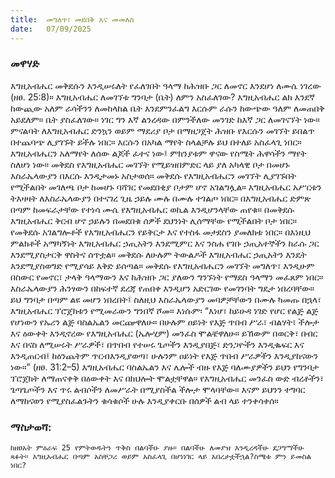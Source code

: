 ```yaml
---
title:  መግለጥ፣ መደበቅ እና መመለስ
date:   07/09/2025
---
```


### መዋሃድ


እግዚአብሔር መቅደሱን እንዲሠሩለት የፈለገበት ዓላማ ከሕዝቡ ጋር ለመኖር እንደሆነ ለሙሴ ነገረው (ዘፀ. 25:8)። እግዚአብሔር ለመገኘቱ ግንባታ (ቤት) ለምን አስፈለገው? እግዚአብሔር ልክ እንደኛ ከውጪው አለም ራሳችንን ለመከላከል ቤት እንደምንፈልግ እርሱም ራሱን ከውጭው ዓለም ለመጠበቅ አይደለም። ቤት ያስፈለገው። ነገር ግን እኛ ልንረዳው በምንችለው መንገድ ከእኛ ጋር ለመገናኘት ነው። ምናልባት ለእግዚአብሔር ድንኳን ወይም ማደሪያ ቦታ በማዘጋጀት ሕዝቡ የእርሱን መገኘት ይበልጥ በተጨባጭ ሊያገኙት ይችሉ ነበር። እርሱን በአካል ማየት ስላልቻሉ ይህ በተለይ አስፈላጊ ነበር።
እግዚአብሔርን አለማየት ለሰው ልጆች ፈተና ነው፤ ምክንያቱም ዋናው የስሜት ሕዋሳችን ማየት ስለሆነ ነው። መቅደስ የእግዚአብሔር መገኘት የሚይዝበምድር ላይ ያለ አካላዊ ቦታ በመሆኑ እስራኤላውያን በእርሱ እንዲታመኑ አስታወሰ። መቅደሱ የእግዚአብሔርን መገኘት ሊያገኙበት የሚችልበት መገለጫ ቦታ ከመሆኑ ባሻገር የመደበቂያ ቦታም ሆኖ አገልግሏል። እግዚአብሔር አሥርቱን ትእዛዛት ለእስራኤላውያን በተናገረ ጊዜ ኃይሉ ሙሉ በሙሉ ተገልጦ ነበር። በእግዚአብሔር ድምጽ በጣም ከመፍራታቸው የተነሳ ሙሴ የእግዚአብሔር ወኪል እንዲሆንላቸው ጠየቁ። በመቅደሱ እግዚአብሔር ቅርብ ሆኖ ኃይሉን በመደበቁ ሰዎች ደህንነት ሊሰማቸው የሚችልበት ቦታ ነበር።
የመቅደሱ አገልግሎቶች የእግዚአብሔርን የይቅርታ እና የተስፋ መታደስን ያመለክቱ ነበር። በእነዚህ ምልክቶች አማካኝነት እግዚአብሔር ኃጢአትን እንደሚምር እና ንስሐ የገቡ ኃጢአተኞችን ከራሱ ጋር እንደሚያስታርቅ ዋስትና ሰጥቷል። መቅደሱ ለሁሉም ትውልዶች እግዚአብሔር ኃጢአትን እንዴት እንደሚያስወግድ የሚያሳይ እቅድ ይሰጣል። መቅደሱ የእግዚአብሔርን መገኘት መግለጥ፣ እንዲሁም በስውር የመኖር፣ ታላቅ ዓላማውን እና ከሕዝቡ ጋር ያለውን ግንኙነት የማደስ ዓላማን መፈጸም ነበር። እስራኤላውያን ሕንፃውን በከፍተኛ ደረጃ የጠበቀ እንዲሆን አድርገው የመገንባት ግዴታ ነበረባቸው። ይህ ግንባታ በጣም ልዩ መሆን ነበረበት፤ ስለዚህ እስራኤላውያን መባዎቻቸውን በሙሉ ካመጡ በኋላ፣ እግዚአብሔር ፕሮጀክቱን የሚመራውን ግንበኛ ሾመ።
እነሱም፡ “እነሆ፣ ከይሁዳ ነገድ የሆር የልጅ ልጅ የሆነውን የኡሪን ልጅ ባስልኤልን መርጬዋለሁ። በሁሉም ዐይነት የእጅ ጥበብ ሥራ፣ ብልሃት፣ ችሎታ እና ዕውቀት እንዲኖረው የእግዚአብሔር (ኤሎሂም) መንፈስ ሞልቼዋለሁ። ይኸውም በወርቅ፣ በብር እና በናስ ለሚሠሩት ሥራዎች፣ በጥበብ የተሠሩ ጌጦችን እንዲያበጅ፣ ድንጋዮችን እንዲቈፍር እና እንዲጠርብ፤ ከዕንጨትም ጥርብእንዲያወጣ፣ ሁሉንም ዐይነት የእጅ ጥበብ ሥራዎችን እንዲያከናውን ነው።” (ዘፀ. 31:2–5)
እግዚአብሔር ባስልኤልን እና ሌሎች ብዙ የእጅ ባለሙያዎችን ይህን የግንባታ ፕሮጀክት ለማጠናቀቅ በዕውቀት እና በክህሎት ሞልቷቸዋል። የእግዚአብሔር መንፈስ ውድ ብረቶችን፣ ጌጣጌጦችን እና ጥሩ ልብሶችን ለመሥራት በሚያስችል ችሎታ ሞላባቸው። እናም ይህንን ተግባር ለማከናወን የሚያስፈልጉትን ቁሳቁሶች ሁሉ እንዲያቀርቡ በሰዎች ልብ ላይ ተንቀሳቀሰ።

### ማስታወሻ:

`ከዘፀአት ምዕራፍ 25 የምትወዱትን ጥቅስ በልባችሁ ያዙ። በልባችሁ ለመያዝ እንዲረዳችሁ ደጋግማችሁ ጻፉት።
እግዚአብሔር በጣም አስቸጋሪ ወይም አስፈላጊ በሆነነገር ላይ አበረታቷችኋል?ስሜቱ ምን ይመስል ነበር?
`
